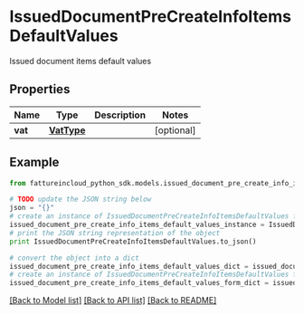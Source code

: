 # IssuedDocumentPreCreateInfoItemsDefaultValues

Issued document items default values

## Properties

Name | Type | Description | Notes
------------ | ------------- | ------------- | -------------
**vat** | [**VatType**](VatType.md) |  | [optional] 

## Example

```python
from fattureincloud_python_sdk.models.issued_document_pre_create_info_items_default_values import IssuedDocumentPreCreateInfoItemsDefaultValues

# TODO update the JSON string below
json = "{}"
# create an instance of IssuedDocumentPreCreateInfoItemsDefaultValues from a JSON string
issued_document_pre_create_info_items_default_values_instance = IssuedDocumentPreCreateInfoItemsDefaultValues.from_json(json)
# print the JSON string representation of the object
print IssuedDocumentPreCreateInfoItemsDefaultValues.to_json()

# convert the object into a dict
issued_document_pre_create_info_items_default_values_dict = issued_document_pre_create_info_items_default_values_instance.to_dict()
# create an instance of IssuedDocumentPreCreateInfoItemsDefaultValues from a dict
issued_document_pre_create_info_items_default_values_form_dict = issued_document_pre_create_info_items_default_values.from_dict(issued_document_pre_create_info_items_default_values_dict)
```
[[Back to Model list]](../README.md#documentation-for-models) [[Back to API list]](../README.md#documentation-for-api-endpoints) [[Back to README]](../README.md)


